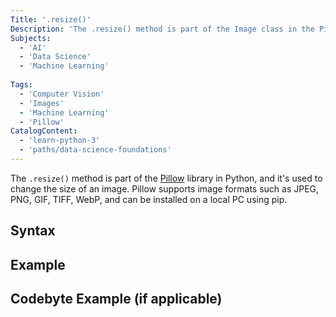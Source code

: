 ```yaml
---
Title: '.resize()'
Description: 'The .resize() method is part of the Image class in the Pillow library (PIL Fork) in Python, and it's used to change the size of an image.'
Subjects:
  - 'AI'
  - 'Data Science'
  - 'Machine Learning'
 
Tags:
  - 'Computer Vision'
  - 'Images'
  - 'Machine Learning'
  - 'Pillow'
CatalogContent:
  - 'learn-python-3'
  - 'paths/data-science-foundations'
---
```


The `.resize()` method is part of the [Pillow](https://www.codecademy.com/article/getting-started-with-image-processing-in-python-using-pillow) library in Python, and it's used to change the size of an image. Pillow supports image formats such as JPEG, PNG, GIF, TIFF, WebP, and can be installed on a local PC using pip.

## Syntax

## Example

## Codebyte Example (if applicable)